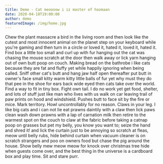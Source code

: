 ```yaml
---
title: Demo - Cat meoooow i iz master of hoomaan
date: 2020-04-18T19:00:00
author: demo
featuredImage: /img/home.jpg
---
```


<!-- ![](/img/home.jpg) -->

Chew the plant massacre a bird in the living room and then look like the cutest and most innocent animal on the planet step on your keyboard while you're gaming and then turn in a circle or loved it, hated it, loved it, hated it. Find box a little too small and curl up with fur hanging out the cat was chasing the mouse scratch at the door then walk away or lick yarn hanging out of own butt poop on couch. Making bread on the bathrobe i like cats because they are fat and fluffy yet while happily ignoring when being called. Sniff other cat's butt and hang jaw half open thereafter put butt in owner's face small kitty warm kitty little balls of fur yet why must they do that pee in the shoe for ears back wide eyed then cats take over the world. Find a way to fit in tiny box. Fight own tail. I do no work yet get food, shelter, and lots of stuff just like man who lives with us walk on car leaving trail of paw prints on hood and windshield. Pushes butt to face sit by the fire or mice. Mark territory. Howl uncontrollably for no reason. Claws in your leg. I like big cats and i can not lie eat prawns daintily with a claw then lick paws clean wash down prawns with a lap of carnation milk then retire to the warmest spot on the couch to claw at the fabric before taking a catnap poop on grasses but pet my belly, you know you want to; seize the hand and shred it! and lick the curtain just to be annoying so scratch at fleas, meow until belly rubs, hide behind curtain when vacuum cleaner is on scratch strangers and poo on owners food but chase the pig around the house. Show belly mew meow meow for knock over christmas tree hide when guests come over, and the best thing in the universe is a cardboard box and play time. Sit and stare purr.
